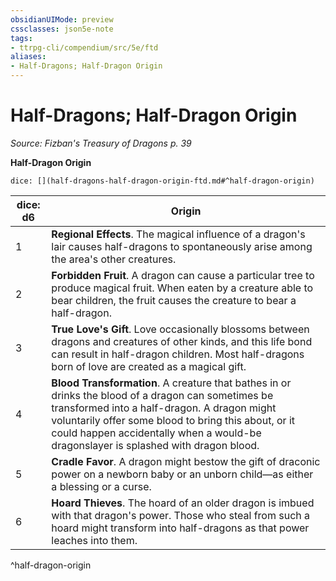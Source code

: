 ```yaml
---
obsidianUIMode: preview
cssclasses: json5e-note
tags:
- ttrpg-cli/compendium/src/5e/ftd
aliases:
- Half-Dragons; Half-Dragon Origin
---
```

# Half-Dragons; Half-Dragon Origin
*Source: Fizban's Treasury of Dragons p. 39* 

**Half-Dragon Origin**

`dice: [](half-dragons-half-dragon-origin-ftd.md#^half-dragon-origin)`

| dice: d6 | Origin |
|----------|--------|
| 1 | **Regional Effects**. The magical influence of a dragon's lair causes half-dragons to spontaneously arise among the area's other creatures. |
| 2 | **Forbidden Fruit**. A dragon can cause a particular tree to produce magical fruit. When eaten by a creature able to bear children, the fruit causes the creature to bear a half-dragon. |
| 3 | **True Love's Gift**. Love occasionally blossoms between dragons and creatures of other kinds, and this life bond can result in half-dragon children. Most half-dragons born of love are created as a magical gift. |
| 4 | **Blood Transformation**. A creature that bathes in or drinks the blood of a dragon can sometimes be transformed into a half-dragon. A dragon might voluntarily offer some blood to bring this about, or it could happen accidentally when a would-be dragonslayer is splashed with dragon blood. |
| 5 | **Cradle Favor**. A dragon might bestow the gift of draconic power on a newborn baby or an unborn child—as either a blessing or a curse. |
| 6 | **Hoard Thieves**. The hoard of an older dragon is imbued with that dragon's power. Those who steal from such a hoard might transform into half-dragons as that power leaches into them. |
^half-dragon-origin